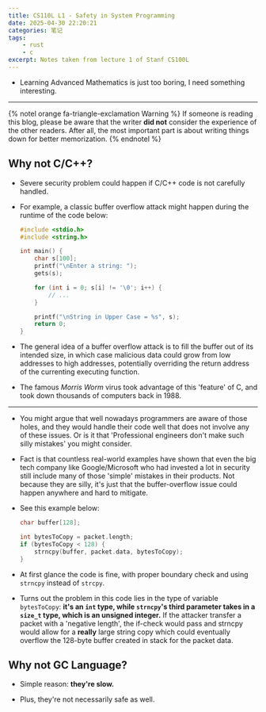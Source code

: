 ```yaml
---
title: CS110L L1 - Safety in System Programming
date: 2025-04-30 22:20:21
categories: 笔记
tags:
    - rust
    - c
excerpt: Notes taken from lecture 1 of Stanf CS100L
---
```


- Learning Advanced Mathematics is just too boring, I need something interesting.

---

{% notel orange fa-triangle-exclamation Warning %}
If someone is reading this blog, please be aware that the writer **did not** consider the experience of the other readers.
After all, the most important part is about writing things down for better memorization.
{% endnotel %}

## Why not C/C++?

- Severe security problem could happen if C/C++ code is not carefully handled.

- For example, a classic buffer overflow attack might happen during the runtime of the code below:

    ```c
    #include <stdio.h>
    #include <string.h>

    int main() {
        char s[100];
        printf("\nEnter a string: ");
        gets(s);

        for (int i = 0; s[i] != '\0'; i++) {
            // ...
        }

        printf("\nString in Upper Case = %s", s);
        return 0;
    }
    ```

- The general idea of a buffer overflow attack is to fill the buffer out of its intended size, in which case malicious data could grow from low addresses to high addresses, potentially overriding the return address of the currenting executing function.

- The famous _Morris Worm_ virus took advantage of this 'feature' of C, and took down thousands of computers back in 1988.

---

- You might argue that well nowadays programmers are aware of those holes, and they would handle their code well that does not involve any of these issues. Or is it that 'Professional engineers don't make such silly mistakes' you might consider.

- Fact is that countless real-world examples have shown that even the big tech company like Google/Microsoft who had invested a lot in security still include many of those 'simple' mistakes in their products. Not because they are silly, it's just that the buffer-overflow issue could happen anywhere and hard to mitigate.

- See this example below:

    ```c
    char buffer[128];

    int bytesToCopy = packet.length;
    if (bytesToCopy < 128) {
        strncpy(buffer, packet.data, bytesToCopy);
    }
    ```

- At first glance the code is fine, with proper boundary check and using `strncpy` instead of `strcpy`.

- Turns out the problem in this code lies in the type of variable `bytesToCopy`: **it's an `int` type, while `strncpy`'s third parameter takes in a `size_t` type, which is an unsigned integer.** If the attacker transfer a packet with a 'negative length', the if-check would pass and strncpy would allow for a **really** large string copy which could eventually overflow the 128-byte buffer created in stack for the packet data.

## Why not GC Language?

- Simple reason: **they're slow.**

- Plus, they're not necessarily safe as well.
